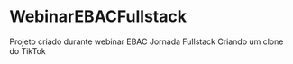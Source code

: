 # WebinarEBACFullstack
Projeto criado durante webinar EBAC Jornada Fullstack Criando um clone do TikTok
